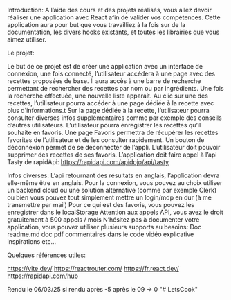 Introduction:
A l’aide des cours et des projets réalisés, vous allez devoir réaliser une application avec React afin de valider vos compétences. Cette application aura pour but que vous travailliez à la fois sur de la documentation, les divers hooks existants, et toutes les librairies que vous aimez utiliser.

Le projet:

Le but de ce projet est de créer une application avec un interface de connexion, une fois connecté, l’utilisateur accédera à une page avec des recettes proposées de base. Il aura accès à une barre de recherche permettant de rechercher des recettes par nom ou par ingrédients.
Une fois la recherche effectuée, une nouvelle liste apparaît. Au clic sur une des recettes, l’utilisateur pourra accéder à une page dédiée à la recette avec plus d'informations.t
Sur la page dédiée à la recette, l’utilisateur pourra consulter diverses infos supplémentaires comme par exemple des conseils d’autres utilisateurs. 
L’utilisateur pourra enregistrer les recettes qu’il souhaite en favoris. Une page Favoris permettra de récupérer les recettes favorites de l’utilisateur et de les consulter rapidement.
Un bouton de déconnexion permet de se déconnecter de l’appli.
L’utilisateur doit pouvoir supprimer des recettes de ses favoris.
L’application doit faire appel à l’api Tasty de rapidApi:
https://rapidapi.com/apidojo/api/tasty
 
Infos diverses:
L’api retournant des résultats en anglais, l’application devra elle-même être en anglais.
Pour la connexion, vous pouvez au choix utiliser un backend cloud ou une solution alternative (comme par exemple Clerk) ou bien vous pouvez tout simplement mettre un login/mdp en dur (à me transmettre par mail)
Pour ce qui est des favoris, vous pouvez les enregistrer dans le localStorage
Attention aux appels API, vous avez le droit gratuitement à 500 appels / mois
N’hésitez pas à documenter votre application, vous pouvez utiliser plusieurs supports au besoins:
Doc readme.md
doc pdf
commentaires dans le code
vidéo explicative
inspirations etc…

Quelques références utiles:

https://vite.dev/
https://reactrouter.com/
https://fr.react.dev/
https://rapidapi.com/hub


Rendu le 06/03/25
si rendu après -5
après le 09 -> 0
"# LetsCook" 
